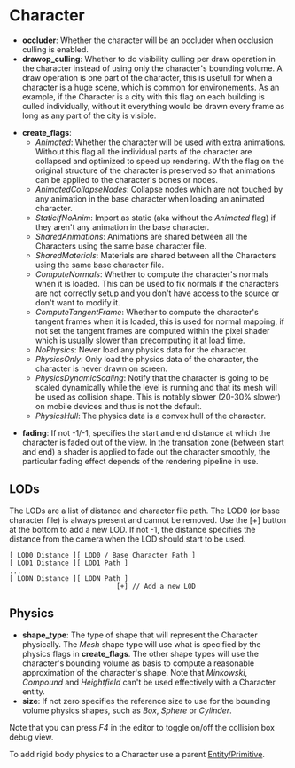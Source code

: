 # Character

-   **occluder**: Whether the character will be an occluder when
    occlusion culling is enabled.
-   **drawop\_culling**: Whether to do visibility culling per draw
    operation in the character instead of using only the character's
    bounding volume. A draw operation is one part of the character, this
    is usefull for when a character is a huge scene, which is common for
    environements. As an example, if the Character is a city with this
    flag on each building is culled individually, without it everything
    would be drawn every frame as long as any part of the city is
    visible.

<!-- -->

-   **create\_flags**:
    -   *Animated*: Whether the character will be used with extra
        animations. Without this flag all the individual parts of the
        character are collapsed and optimized to speed up rendering.
        With the flag on the original structure of the character is
        preserved so that animations can be applied to the character's
        bones or nodes.
    -   *AnimatedCollapseNodes*: Collapse nodes which are not touched by
        any animation in the base character when loading an animated
        character.
    -   *StaticIfNoAnim*: Import as static (aka without the *Animated*
        flag) if they aren't any animation in the base character.
    -   *SharedAnimations*: Animations are shared between all the
        Characters using the same base character file.
    -   *SharedMaterials*: Materials are shared between all the
        Characters using the same base character file.
    -   *ComputeNormals*: Whether to compute the character's normals
        when it is loaded. This can be used to fix normals if the
        characters are not correctly setup and you don't have access to
        the source or don't want to modify it.
    -   *ComputeTangentFrame*: Whether to compute the character's
        tangent frames when it is loaded, this is used for normal
        mapping, if not set the tangent frames are computed within the
        pixel shader which is usually slower than precomputing it at load time.
    -   *NoPhysics*: Never load any physics data for the character.
    -   *PhysicsOnly*: Only load the physics data of the character, the
        character is never drawn on screen.
    -   *PhysicsDynamicScaling*: Notify that the character is going to be
        scaled dynamically while the level is running and that its mesh
        will be used as collision shape. This is notably slower (20-30%
        slower) on mobile devices and thus is not the default.
    -   *PhysicsHull*: The physics data is a convex hull of the
        character.

<!-- -->

-   **fading**: If not -1/-1, specifies the start and end distance at
    which the character is faded out of the view. In the transation zone
    (between start and end) a shader is applied to fade out the
    character smoothly, the particular fading effect depends of the
    rendering pipeline in use.

## LODs

The LODs are a list of distance and character file path. The LOD0 (or
base character file) is always present and cannot be removed. Use the
\[+\] button at the bottom to add a new LOD. If not -1, the distance
specifies the distance from the camera when the LOD should start to be
used.

    [ LOD0 Distance ][ LOD0 / Base Character Path ]
    [ LOD1 Distance ][ LOD1 Path ]
    ...
    [ LODN Distance ][ LODN Path ]
                               [+] // Add a new LOD

## Physics

-   **shape\_type**: The type of shape that will represent the Character
    physically. The *Mesh* shape type will use what is specified by the
    physics flags in **create\_flags**. The other shape types will use
    the character's bounding volume as basis to compute a reasonable
    approximation of the character's shape. Note that *Minkowski*,
    *Compound* and *Heightfield* can't be used effectively with a
    Character entity.
-   **size**: If not zero specifies the reference size to use for the
    bounding volume physics shapes, such as *Box*, *Sphere* or
    *Cylinder*.

Note that you can press *F4* in the editor to toggle on/off the
collision box debug view.

To add rigid body physics to a Character use a parent
[Entity/Primitive](./Entity/Primitive).
